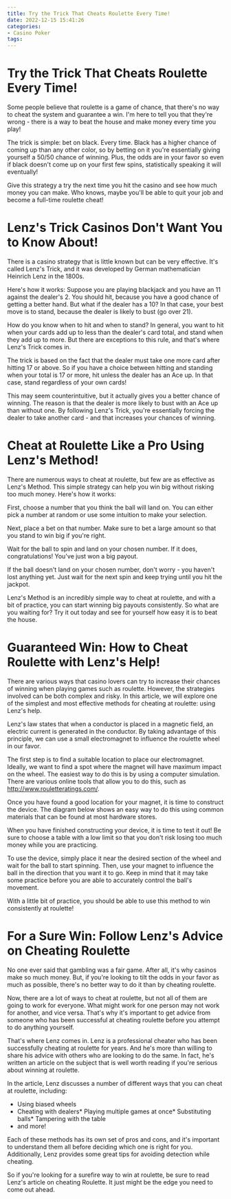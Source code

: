 ```yaml
---
title: Try the Trick That Cheats Roulette Every Time!
date: 2022-12-15 15:41:26
categories:
- Casino Poker
tags:
---
```



#  Try the Trick That Cheats Roulette Every Time!

Some people believe that roulette is a game of chance, that there's no way to cheat the system and guarantee a win. I'm here to tell you that they're wrong - there is a way to beat the house and make money every time you play!

The trick is simple: bet on black. Every time. Black has a higher chance of coming up than any other color, so by betting on it you're essentially giving yourself a 50/50 chance of winning. Plus, the odds are in your favor so even if black doesn't come up on your first few spins, statistically speaking it will eventually!

Give this strategy a try the next time you hit the casino and see how much money you can make. Who knows, maybe you'll be able to quit your job and become a full-time roulette cheat!

#  Lenz's Trick Casinos Don't Want You to Know About!

There is a casino strategy that is little known but can be very effective. It's called Lenz's Trick, and it was developed by German mathematician Heinrich Lenz in the 1800s.

Here's how it works: Suppose you are playing blackjack and you have an 11 against the dealer's 2. You should hit, because you have a good chance of getting a better hand. But what if the dealer has a 10? In that case, your best move is to stand, because the dealer is likely to bust (go over 21).

How do you know when to hit and when to stand? In general, you want to hit when your cards add up to less than the dealer's card total, and stand when they add up to more. But there are exceptions to this rule, and that's where Lenz's Trick comes in.

The trick is based on the fact that the dealer must take one more card after hitting 17 or above. So if you have a choice between hitting and standing when your total is 17 or more, hit unless the dealer has an Ace up. In that case, stand regardless of your own cards!

This may seem counterintuitive, but it actually gives you a better chance of winning. The reason is that the dealer is more likely to bust with an Ace up than without one. By following Lenz's Trick, you're essentially forcing the dealer to take another card - and that increases your chances of winning.

#  Cheat at Roulette Like a Pro Using Lenz's Method!

There are numerous ways to cheat at roulette, but few are as effective as Lenz's Method. This simple strategy can help you win big without risking too much money. Here's how it works:

First, choose a number that you think the ball will land on. You can either pick a number at random or use some intuition to make your selection.

Next, place a bet on that number. Make sure to bet a large amount so that you stand to win big if you're right.

Wait for the ball to spin and land on your chosen number. If it does, congratulations! You've just won a big payout.

If the ball doesn't land on your chosen number, don't worry - you haven't lost anything yet. Just wait for the next spin and keep trying until you hit the jackpot.

Lenz's Method is an incredibly simple way to cheat at roulette, and with a bit of practice, you can start winning big payouts consistently. So what are you waiting for? Try it out today and see for yourself how easy it is to beat the house.

#  Guaranteed Win: How to Cheat Roulette with Lenz's Help!

There are various ways that casino lovers can try to increase their chances of winning when playing games such as roulette. However, the strategies involved can be both complex and risky. In this article, we will explore one of the simplest and most effective methods for cheating at roulette: using Lenz's help.

Lenz's law states that when a conductor is placed in a magnetic field, an electric current is generated in the conductor. By taking advantage of this principle, we can use a small electromagnet to influence the roulette wheel in our favor.

The first step is to find a suitable location to place our electromagnet. Ideally, we want to find a spot where the magnet will have maximum impact on the wheel. The easiest way to do this is by using a computer simulation. There are various online tools that allow you to do this, such as http://www.rouletteratings.com/.

Once you have found a good location for your magnet, it is time to construct the device. The diagram below shows an easy way to do this using common materials that can be found at most hardware stores.




When you have finished constructing your device, it is time to test it out! Be sure to choose a table with a low limit so that you don't risk losing too much money while you are practicing.

To use the device, simply place it near the desired section of the wheel and wait for the ball to start spinning. Then, use your magnet to influence the ball in the direction that you want it to go. Keep in mind that it may take some practice before you are able to accurately control the ball's movement.

With a little bit of practice, you should be able to use this method to win consistently at roulette!

#  For a Sure Win: Follow Lenz's Advice on Cheating Roulette

No one ever said that gambling was a fair game. After all, it's why casinos make so much money. But, if you're looking to tilt the odds in your favor as much as possible, there's no better way to do it than by cheating roulette.

Now, there are a lot of ways to cheat at roulette, but not all of them are going to work for everyone. What might work for one person may not work for another, and vice versa. That's why it's important to get advice from someone who has been successful at cheating roulette before you attempt to do anything yourself.

That's where Lenz comes in. Lenz is a professional cheater who has been successfully cheating at roulette for years. And he's more than willing to share his advice with others who are looking to do the same. In fact, he's written an article on the subject that is well worth reading if you're serious about winning at roulette.

In the article, Lenz discusses a number of different ways that you can cheat at roulette, including:

* Using biased wheels
* Cheating with dealers* Playing multiple games at once* Substituting balls* Tampering with the table
* and more!

Each of these methods has its own set of pros and cons, and it's important to understand them all before deciding which one is right for you. Additionally, Lenz provides some great tips for avoiding detection while cheating.

So if you're looking for a surefire way to win at roulette, be sure to read Lenz's article on cheating Roulette. It just might be the edge you need to come out ahead.